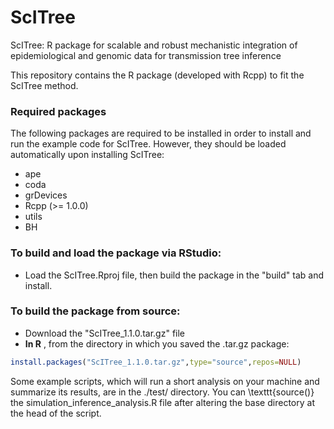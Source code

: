 # ScITree
ScITree: R package for scalable and robust mechanistic integration of epidemiological and genomic data for transmission tree inference 
  
This repository contains the R package (developed with Rcpp) to fit the ScITree method.

### Required packages

The following packages are required to be installed in order to install and run the example code for ScITree. However, they should be loaded automatically upon installing ScITree:

- ape
- coda
- grDevices
- Rcpp (>= 1.0.0)
- utils
- BH 

### To build and load the package via RStudio:

- Load the ScITree.Rproj file, then build the package in the "build" tab and install.

### To build the package from source:

- Download the "ScITree_1.1.0.tar.gz" file
- **In R** , from the directory in which you saved the .tar.gz package:

```R
install.packages("ScITree_1.1.0.tar.gz",type="source",repos=NULL)
```

Some example scripts, which will run a short analysis on your machine and summarize its results, are in the ./test/ directory. You can \texttt{source()} the simulation_inference_analysis.R file after altering the base directory at the head of the script.
